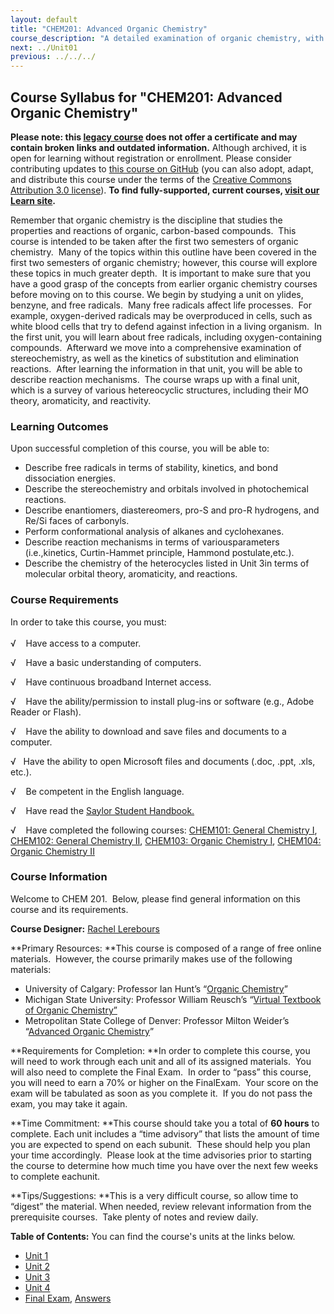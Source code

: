 ```yaml
---
layout: default
title: "CHEM201: Advanced Organic Chemistry"
course_description: "A detailed examination of organic chemistry, with particular emphasis on ylides, benzynes, free radicals, stereochemistry, reaction mechanisms and kinetics, organometallics, and heterocyclic compounds."
next: ../Unit01
previous: ../../../
---
```

Course Syllabus for "CHEM201: Advanced Organic Chemistry"
---------------------------------------------------------

**Please note: this [legacy course](https://sayloracademy.zendesk.com/hc/en-us/articles/206089967) does not offer a certificate and may contain 
broken links and outdated information.** Although archived, it is open 
for learning without registration or enrollment. Please consider contributing 
updates to [this course on GitHub](https://github.com/saylordotorg/course_chem201) 
(you can also adopt, adapt, and distribute this course under the terms of 
the [Creative Commons Attribution 3.0 license](http://creativecommons.org/licenses/by/3.0/)). **To find fully-supported, current courses, [visit our 
Learn site](https://learn.saylor.org).**

Remember that organic chemistry is the discipline that studies the
properties and reactions of organic, carbon-based compounds.  This
course is intended to be taken after the first two semesters of organic
chemistry.  Many of the topics within this outline have been covered in
the first two semesters of organic chemistry; however, this course will
explore these topics in much greater depth.  It is important to make
sure that you have a good grasp of the concepts from earlier organic
chemistry courses before moving on to this course. We begin by studying
a unit on ylides, benzyne, and free radicals.  Many free radicals affect
life processes.  For example, oxygen-derived radicals may be
overproduced in cells, such as white blood cells that try to defend
against infection in a living organism.  In the first unit, you will
learn about free radicals, including oxygen-containing compounds. 
Afterward we move into a comprehensive examination of stereochemistry,
as well as the kinetics of substitution and elimination reactions. 
After learning the information in that unit, you will be able to
describe reaction mechanisms.  The course wraps up with a final unit,
which is a survey of various hetereocyclic structures, including their
MO theory, aromaticity, and reactivity.

### Learning Outcomes

Upon successful completion of this course, you will be able to:

-   Describe free radicals in terms of stability, kinetics, and bond
    dissociation energies.
-   Describe the stereochemistry and orbitals involved in photochemical
    reactions.
-   Describe enantiomers, diastereomers, pro-S and pro-R hydrogens, and
    Re/Si faces of carbonyls. 
-   Perform conformational analysis of alkanes and cyclohexanes.
-   Describe reaction mechanisms in terms of variousparameters
    (i.e.,kinetics, Curtin-Hammet principle, Hammond postulate,etc.).
-   Describe the chemistry of the heterocycles listed in Unit 3in terms
    of molecular orbital theory, aromaticity, and reactions. 

### Course Requirements

In order to take this course, you must:  
    
 √    Have access to a computer.  
  
 √    Have a basic understanding of computers.  
  
 √    Have continuous broadband Internet access.  
  
 √    Have the ability/permission to install plug-ins or software (e.g.,
Adobe Reader or Flash).  
  
 √    Have the ability to download and save files and documents to a
computer.  
  
 √   Have the ability to open Microsoft files and documents (.doc, .ppt,
.xls, etc.).  
  
 √    Be competent in the English language.

√    Have read the [Saylor Student
Handbook.](http://www.saylor.org/site/wp-content/uploads/2012/05/Saylor-StudentHandbook.pdf)

√    Have completed the following courses: [CHEM101: General Chemistry
I](http://www.saylor.org/courses/chem101/), [CHEM102: General Chemistry
II](http://www.saylor.org/courses/chem102/), [CHEM103: Organic Chemistry
I](http://www.saylor.org/courses/chem103/), [CHEM104: Organic Chemistry
II](http://www.saylor.org/courses/chem104/)

### Course Information

Welcome to CHEM 201.  Below, please find general information on this
course and its requirements.  

**Course Designer:** [Rachel
Lerebours](http://www.saylor.org/faculty-h-n/#DrRachelLerebours)

**Primary Resources: **This course is composed of a range of free online
materials.  However, the course primarily makes use of the following
materials:

-   University of Calgary: Professor Ian Hunt’s “[Organic
    Chemistry](http://www.chem.ucalgary.ca/courses/351/Carey5th/Carey.html)”
-   Michigan State University: Professor William Reusch’s “[Virtual
    Textbook of Organic
    Chemistry”](http://www2.chemistry.msu.edu/faculty/reusch/VirtTxtJml/intro1.htm#contnt)
-   Metropolitan State College of Denver: Professor Milton Weider’s
    “[Advanced Organic
    Chemistry](http://clem.mscd.edu/~wiederm/advorgppt/)”

**Requirements for Completion: **In order to complete this course, you
will need to work through each unit and all of its assigned materials.
 You will also need to complete the Final Exam.  In order to “pass” this
course, you will need to earn a 70% or higher on the FinalExam.  Your
score on the exam will be tabulated as soon as you complete it.  If you
do not pass the exam, you may take it again.

**Time Commitment: **This course should take you a total of **60 hours**
to complete. Each unit includes a “time advisory” that lists the amount
of time you are expected to spend on each subunit.  These should help
you plan your time accordingly.  Please look at the time advisories
prior to starting the course to determine how much time you have over
the next few weeks to complete eachunit.

**Tips/Suggestions: **This is a very difficult course, so allow time to
“digest” the material. When needed, review relevant information from the
prerequisite courses.  Take plenty of notes and review daily.

**Table of Contents:** You can find the course's units at the links below.

- [Unit 1](https://legacy.saylor.org/chem201/Unit01/)
- [Unit 2](https://legacy.saylor.org/chem201/Unit02/)
- [Unit 3](https://legacy.saylor.org/chem201/Unit03/)
- [Unit 4](https://legacy.saylor.org/chem201/Unit04/)
- [Final Exam](http://saylordotorg.github.io/LegacyExams/CHEM/CHEM201/CHEM201-FinalExam.html), [Answers](http://saylordotorg.github.io/LegacyExams/CHEM/CHEM201/CHEM201-FinalExam-Answers.html)

